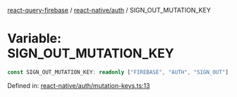[react-query-firebase](../../../modules.md) / [react-native/auth](../index.md) / SIGN\_OUT\_MUTATION\_KEY

# Variable: SIGN\_OUT\_MUTATION\_KEY

```ts
const SIGN_OUT_MUTATION_KEY: readonly ["FIREBASE", "AUTH", "SIGN_OUT"];
```

Defined in: [react-native/auth/mutation-keys.ts:13](https://github.com/vpishuk/react-query-firebase/blob/09a15a5d938c4bdaa4fd86491bcf8ea41c16371f/react-native/auth/mutation-keys.ts#L13)
